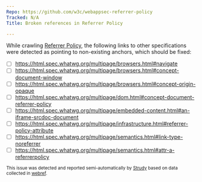 ```yaml
---
Repo: https://github.com/w3c/webappsec-referrer-policy
Tracked: N/A
Title: Broken references in Referrer Policy

---
```


While crawling [Referrer Policy](https://w3c.github.io/webappsec-referrer-policy/), the following links to other specifications were detected as pointing to non-existing anchors, which should be fixed:
* [ ] https://html.spec.whatwg.org/multipage/browsers.html#navigate
* [ ] https://html.spec.whatwg.org/multipage/browsers.html#concept-document-window
* [ ] https://html.spec.whatwg.org/multipage/browsers.html#concept-origin-opaque
* [ ] https://html.spec.whatwg.org/multipage/dom.html#concept-document-referrer-policy
* [ ] https://html.spec.whatwg.org/multipage/embedded-content.html#an-iframe-srcdoc-document
* [ ] https://html.spec.whatwg.org/multipage/infrastructure.html#referrer-policy-attribute
* [ ] https://html.spec.whatwg.org/multipage/semantics.html#link-type-noreferrer
* [ ] https://html.spec.whatwg.org/multipage/semantics.html#attr-a-referrerpolicy

<sub>This issue was detected and reported semi-automatically by [Strudy](https://github.com/w3c/strudy/) based on data collected in [webref](https://github.com/w3c/webref/).</sub>